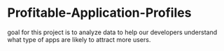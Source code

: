 # Profitable-Application-Profiles
goal for this project is to analyze data to help our developers understand what type of apps are likely to attract more users.
